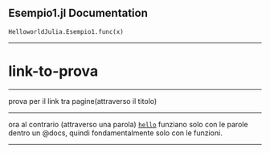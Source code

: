 ## Esempio1.jl Documentation

```@docs
HelloworldJulia.Esempio1.func(x)
```

---

# link-to-prova

---

prova per il link tra pagine(attraverso il titolo)

---

ora al contrario (attraverso una parola) [`hello`](@ref)
funziano solo con le parole dentro un @docs, quindi fondamentalmente solo con le funzioni.

---